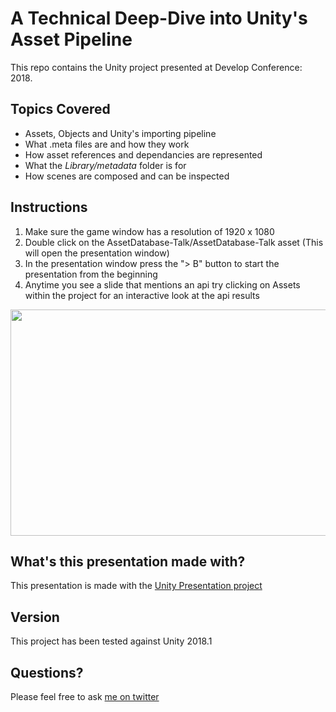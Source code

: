# A Technical Deep-Dive into Unity's Asset Pipeline

This repo contains the Unity project presented at Develop Conference: 2018.

## Topics Covered
- Assets, Objects and Unity's importing pipeline
- What .meta files are and how they work
- How asset references and dependancies are represented
- What the *Library/metadata* folder is for
- How scenes are composed and can be inspected

## Instructions
1. Make sure the game window has a resolution of 1920 x 1080 
2. Double click on the AssetDatabase-Talk/AssetDatabase-Talk asset (This will open the presentation window)
3. In the presentation window press the "> B" button to start the presentation from the beginning
4. Anytime you see a slide that mentions an api try clicking on Assets within the project for an interactive look at the api results 

<p align="center">
<img src="Images/Interactive.gif" width="650" height="362" />
</p>

## What's this presentation made with?
This presentation is made with the [Unity Presentation project](https://github.com/UnityTechnologies/Presentation)

## Version
This project has been tested against Unity 2018.1

## Questions?
Please feel free to ask [me on twitter](https://twitter.com/harryr0se)
